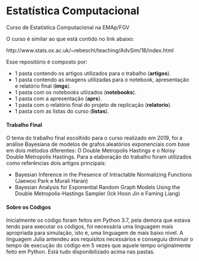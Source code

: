 <h1> Estatística Computacional</h1>
<p>Curso de Estatística Computacional na EMAp/FGV<p>

<p>O curso é similar ao que está contido no link abaixo:</p>
<p href="http://www.stats.ox.ac.uk/~rebeschi/teaching/AdvSim/18/index.html">http://www.stats.ox.ac.uk/~rebeschi/teaching/AdvSim/18/index.html</p>

<p>Esse repositório é composto por:</p>
<ul>
  <li>1 pasta contendo os artigos utilizados para o trabalho (<b>artigos</b>).</li>
<li>1 pasta contendo as imagens utilizadas para o notebook, apresentação e relatório final (<b>imgs</b>).</li>
<li>1 pasta com os notebooks utlizados (<b>notebooks</b>).</li>
<li>1 pasta com a apresentação (<b>aprs</b>).</li>
<li>1 pasta com o relatório final do projeto de replicação (<b>relatorio</b>).</li>
  <li>1 pasta com as listas do curso (<b>listas</b>). </li>
</ul>

<h4>Trabalho Final</h4>
<p>O tema do trabalho final escolhido para o curso realizado em 2019, foi a análise Bayesiana de modelos de grafos aleatórios exponenciais com base em dois métodos diferentes: O Double Metropolis Hastings e o Noisy Double Metropolis Hastings. Para a elaboração do trabalho foram
utilizados como referências dois artigos principais:</p>
<ul>
  <li>Bayesian Inference in the Presence of Intractable Normalizing Functions (Jaewoo Park e Murali Haran)</li>
  <li>Bayesian Analysis for Exponential Random Graph Models Using the Double Metropolis-Hastings Sampler (Ick Hoon Jin e Faming Liang)</li>
</ul>

<h4>Sobre os Códigos</h4>
<p> Inicialmente os código foram feitos em Python 3.7, pela demora que estava tendo para executar os códigos, foi necessária uma linguagem mais apropriada para simulação, isto é, uma linguagem de mais baixo nível. A linguagem Julia antendeu aos requisitos necessários e conseguiu diminuir o tempo de execução do código em 5 vezes que aquele tempo originalmente feito em Python. Está tudo disponibilizado acima nas pastas.




